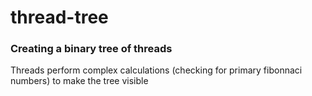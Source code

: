 # thread-tree
### Creating a binary tree of threads

Threads perform complex calculations (checking for primary fibonnaci numbers) to make the tree visible
